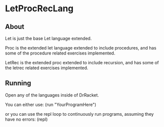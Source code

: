 # LetProcRecLang

## About
Let is just the base Let language extended.

Proc is the extended let language extended to include procedures, and has some of the procedure related exercises implemented.

LetRec is the extended proc extended to include recursion, and has some of the letrec related exercises implemented.

## Running
Open any of the languages inside of DrRacket.

You can either use:
(run "YourProgramHere")

or you can use the repl loop to continuously run programs, assuming they have no errors:
(repl)

